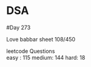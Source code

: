 # DSA

#Day 273

Love babbar sheet
    108/450
    
leetcode Questions   
easy : 115
medium: 144
hard: 18


